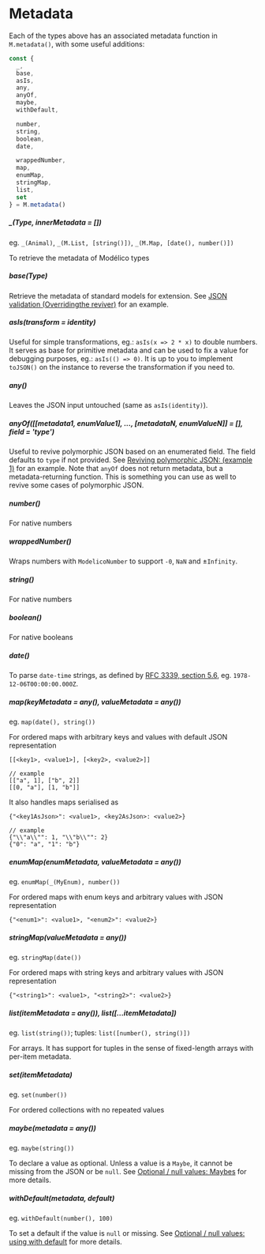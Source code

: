 # Metadata

Each of the types above has an associated metadata
function in `M.metadata()`, with some useful additions:

```js
const {
  _,
  base,
  asIs,
  any,
  anyOf,
  maybe,
  withDefault,

  number,
  string,
  boolean,
  date,

  wrappedNumber,
  map,
  enumMap,
  stringMap,
  list,
  set
} = M.metadata()
```

##### \_(Type, innerMetadata = [])

eg. `_(Animal)`, `_(M.List, [string()])`, `_(M.Map, [date(), number()])`

To retrieve the metadata of Modélico types

##### base(Type)

Retrieve the metadata of standard models for extension. See
[JSON validation (Overridingthe reviver)](../advanced/json_validation.md#overriding-the-reviver)
for an example.

##### asIs(transform = identity)

Useful for simple transformations, eg.: `asIs(x => 2 * x)` to double numbers.
It serves as base for primitive metadata and can be used to fix a value
for debugging purposes, eg.: `asIs(() => 0)`.
It is up to you to implement `toJSON()` on the instance to reverse the
transformation if you need to.

##### any()

Leaves the JSON input untouched (same as `asIs(identity)`).

##### anyOf([[metadata1, enumValue1], ..., [metadataN, enumValueN]] = [], field = 'type')

Useful to revive polymorphic JSON based on an enumerated field. The field
defaults to `type` if not provided. See
[Reviving polymorphic JSON: (example 1)](../advanced/reviving_polymorphic_json.md#example-1-revive-based-on-an-enumerated-field)
for an example. Note that `anyOf` does not return metadata, but a
metadata-returning function. This is something you can use as well to revive
some cases of polymorphic JSON.

##### number()

For native numbers

##### wrappedNumber()

Wraps numbers with `ModelicoNumber` to support `-0`, `NaN` and ±`Infinity`.

##### string()

For native numbers

##### boolean()

For native booleans

##### date()

To parse `date-time` strings, as defined by
[RFC 3339, section 5.6](https://tools.ietf.org/html/rfc3339#section-5.6), eg.
`1978-12-06T00:00:00.000Z`.

##### map(keyMetadata = any(), valueMetadata = any())

eg. `map(date(), string())`

For ordered maps with arbitrary keys and values with default JSON
representation

```
[[<key1>, <value1>], [<key2>, <value2>]]

// example
[["a", 1], ["b", 2]]
[[0, "a"], [1, "b"]]
```

It also handles maps serialised as

```
{"<key1AsJson>": <value1>, <key2AsJson>: <value2>}

// example
{"\\"a\\"": 1, "\\"b\\"": 2}
{"0": "a", "1": "b"}
```

##### enumMap(enumMetadata, valueMetadata = any())

eg. `enumMap(_(MyEnum), number())`

For ordered maps with enum keys and arbitrary values with JSON representation

```
{"<enum1>": <value1>, "<enum2>": <value2>}
```

##### stringMap(valueMetadata = any())

eg. `stringMap(date())`

For ordered maps with string keys and arbitrary values with JSON representation

```
{"<string1>": <value1>, "<string2>": <value2>}
```

##### list(itemMetadata = any()), list([...itemMetadata])

eg. `list(string())`; tuples: `list([number(), string()])`

For arrays. It has support for tuples in the sense of fixed-length arrays with
per-item metadata.

##### set(itemMetadata)

eg. `set(number())`

For ordered collections with no repeated values

##### maybe(metadata = any())

eg. `maybe(string())`

To declare a value as optional. Unless a value is a `Maybe`, it cannot be
missing from the JSON or be `null`. See
[Optional / null values: Maybes](../basics/optional_values.md#maybes) for more
details.

##### withDefault(metadata, default)

eg. `withDefault(number(), 100)`

To set a default if the value is `null` or missing. See
[Optional / null values: using with default](../basics/optional_values.md#using-withdefault)
for more details.
